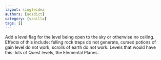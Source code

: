 ```yaml
---
layout: singleidea
authors: [aosdict]
category: [vanilla]
tags: []
---
```

Add a level flag for the level being open to the sky or otherwise no ceiling. Effects of this include: falling rock traps do not generate, cursed potions of gain level do not work, scrolls of earth do not work. Levels that would have this: lots of Quest levels, the Elemental Planes.
